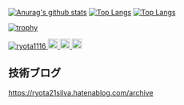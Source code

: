 [![Anurag's github stats](https://github-readme-stats.vercel.app/api?username=ryota1116&count_private=true&theme=algolia)](https://github.com/anuraghazra/github-readme-stats)
[![Top Langs](https://github-readme-stats.vercel.app/api/top-langs/?username=ryota1116&layout=compact&count_private=true&theme=algolia)](https://github.com/anuraghazra/github-readme-stats)	[![Top Langs](https://github-readme-stats.vercel.app/api/top-langs/?username=ryota1116&layout=compact&count_private=true&theme=algolia)](https://github.com/anuraghazra/github-readme-stats)

[![trophy](https://github-profile-trophy.vercel.app/?username=ryota1116&column=7&theme=onedark)](https://github.com/ryo-ma/github-profile-trophy)
  
<p align="left">
  <a href="https://github.com/ryota1116/ryota1116/">
    <img src="https://komarev.com/ghpvc/?username=ryota1116" alt="ryota1116" />
  </a>
  <a href="http://twitter.com/ryota_chocolat">
    <img height="20" src="https://img.shields.io/twitter/follow/ryota_chocolat?label=Twitter&logo=twitter&style=flat" />
  </a>
  <a href="http://qiita.com/ryota21">
    <img height="20" src="https://qiita-badge.apiapi.app/s/ryota21/posts.svg" />
  </a>
  <//qiita.com/ryota21">
    <img height="20" src="https://qiita-badge.apiapi.app/s/ryota21/contributions.svg" />
  </a>
</p>

## 技術ブログ
https://ryota21silva.hatenablog.com/archive

